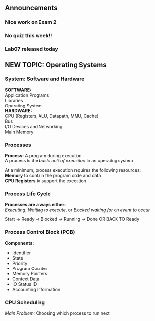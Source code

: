 ## Announcements
### Nice work on Exam 2
### No quiz this week!!
### Lab07 released today

## NEW TOPIC: Operating Systems
### System: Software and Hardware
**SOFTWARE:**  
  Application Programs  
  Libraries  
  Operating System  
**HARDWARE:**  
  CPU (Registers, ALU, Datapath, MMU, Cache)  
  Bus  
  I/O Devices and Networking  
  Main Memory  

### Processes
**Process:** A program during execution  
A process is the *basic unit of execution* in an operating
system  

At a minimum, process execution requires the following
resources:  
**Memory** to contain the program code and data  
**CPU Registers** to support the execution  

### Process Life Cycle
**Processes are always either:**  
*Executing*, *Waiting to execute*, or *Blocked waiting for
an event to occur*  

Start -> Ready -> Blocked -> Running -> Done OR BACK TO
Ready  

### Process Control Block (PCB)
**Components:**  
- Identifier
- State  
- Priority  
- Program Counter  
- Memory Pointers  
- Context Data  
- IO Status ID  
- Accounting Information  

### CPU Scheduling
*Main Problem:* Choosing which process to run next  
